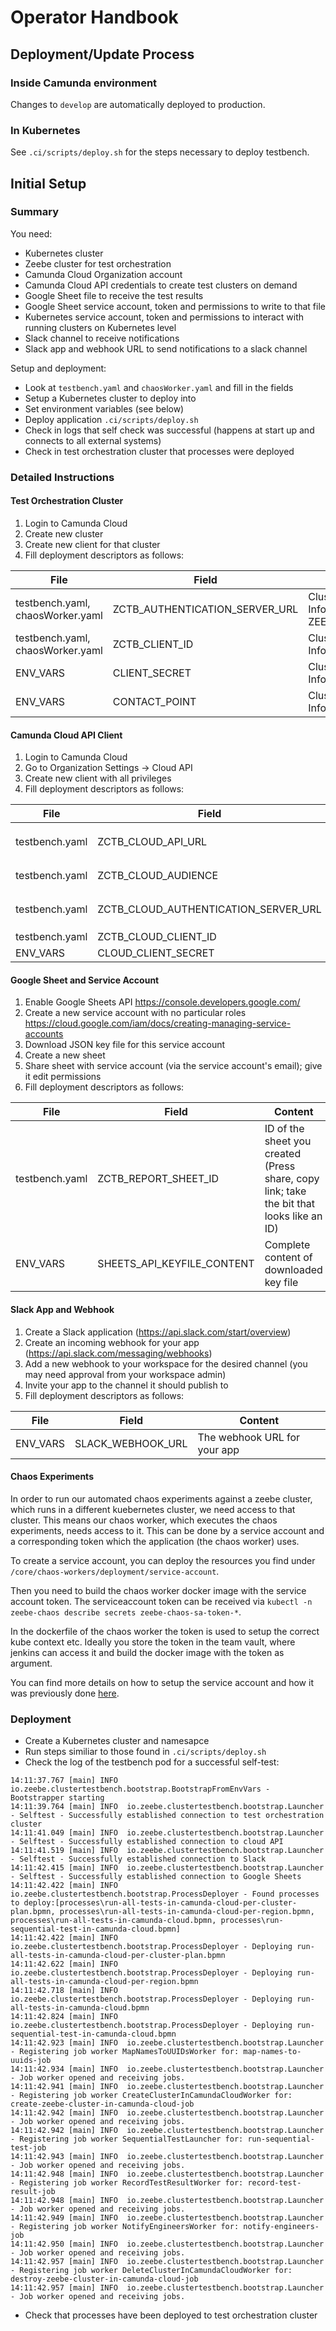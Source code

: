 # Operator Handbook

## Deployment/Update Process

### Inside Camunda environment

Changes to `develop` are automatically deployed to production.

### In Kubernetes

See `.ci/scripts/deploy.sh` for the steps necessary to deploy testbench.

## Initial Setup

### Summary

You need:

- Kubernetes cluster
- Zeebe cluster for test orchestration
- Camunda Cloud Organization account
- Camunda Cloud API credentials to create test clusters on demand
- Google Sheet file to receive the test results
- Google Sheet service account, token and permissions to write to that file
- Kubernetes service account, token and permissions to interact with running clusters on Kubernetes level
- Slack channel to receive notifications
- Slack app and webhook URL to send notifications to a slack channel

Setup and deployment:

- Look at `testbench.yaml` and `chaosWorker.yaml` and fill in the fields
- Setup a Kubernetes cluster to deploy into
- Set environment variables (see below)
- Deploy application `.ci/scripts/deploy.sh`
- Check in logs that self check was successful (happens at start up and connects to all external systems)
- Check in test orchestration cluster that processes were deployed

### Detailed Instructions

#### Test Orchestration Cluster

1. Login to Camunda Cloud
1. Create new cluster
1. Create new client for that cluster
1. Fill deployment descriptors as follows:

| File                             | Field                          | Content                                                                    |
| -------------------------------- | ------------------------------ | -------------------------------------------------------------------------- |
| testbench.yaml, chaosWorker.yaml | ZCTB_AUTHENTICATION_SERVER_URL | Cluster Client -> Connection Information -> ZEEBE_AUTHORIZATION_SERVER_URL |
| testbench.yaml, chaosWorker.yaml | ZCTB_CLIENT_ID                 | Cluster Client -> Connection Information -> ZEEBE_CLIENT_ID                |
| ENV_VARS                         | CLIENT_SECRET                  | Cluster Client -> Connection Information -> ZEEBE_CLIENT_SECRET            |
| ENV_VARS                         | CONTACT_POINT                  | Cluster Client -> Connection Information -> ZEEBE_ADDRESS                  |

#### Camunda Cloud API Client

1. Login to Camunda Cloud
1. Go to Organization Settings -> Cloud API
1. Create new client with all privileges
1. Fill deployment descriptors as follows:

| File           | Field                                | Content                                                                                                 |
| -------------- | ------------------------------------ | ------------------------------------------------------------------------------------------------------- |
| testbench.yaml | ZCTB_CLOUD_API_URL                   | Depends on the stage (e.g. `https://console.cloud.ultrawombat.com/customer-api/` for integration stage) |
| testbench.yaml | ZCTB_CLOUD_AUDIENCE                  | Depends on stage (e.g. `api.cloud.ultrawombat.com` for integration stage)                               |
| testbench.yaml | ZCTB_CLOUD_AUTHENTICATION_SERVER_URL | Depends on stage (e.g. `https://login.cloud.ultrawombat.com/oauth/token` for integration stage)         |
| testbench.yaml | ZCTB_CLOUD_CLIENT_ID                 | Cloud API -> Client -> Client Id                                                                        |
| ENV_VARS       | CLOUD_CLIENT_SECRET                  | Cloud API -> Client -> Client Secret                                                                    |

#### Google Sheet and Service Account

1. Enable Google Sheets API https://console.developers.google.com/
1. Create a new service account with no particular roles https://cloud.google.com/iam/docs/creating-managing-service-accounts
1. Download JSON key file for this service account
1. Create a new sheet
1. Share sheet with service account (via the service account's email); give it edit permissions
1. Fill deployment descriptors as follows:

| File           | Field                      | Content                                                                                  |
| -------------- | -------------------------- | ---------------------------------------------------------------------------------------- |
| testbench.yaml | ZCTB_REPORT_SHEET_ID       | ID of the sheet you created (Press share, copy link; take the bit that looks like an ID) |
| ENV_VARS       | SHEETS_API_KEYFILE_CONTENT | Complete content of downloaded key file                                                  |

#### Slack App and Webhook

1. Create a Slack application (https://api.slack.com/start/overview)
1. Create an incoming webhook for your app (https://api.slack.com/messaging/webhooks)
1. Add a new webhook to your workspace for the desired channel (you may need approval from your workspace admin)
1. Invite your app to the channel it should publish to
1. Fill deployment descriptors as follows:

| File           | Field              | Content                         |
| -------------- | ------------------ | ------------------------------- |
| ENV_VARS       | SLACK_WEBHOOK_URL  | The webhook URL for your app    |

#### Chaos Experiments

In order to run our automated chaos experiments against a zeebe cluster, which runs in a different kuebernetes cluster, we need access to that cluster.
This means our chaos worker, which executes the chaos experiments, needs access to it. This can be done by a service account and a corresponding token which the application (the chaos worker) uses.

To create a service account, you can deploy the resources you find under `/core/chaos-workers/deployment/service-account`.

Then you need to build the chaos worker docker image with the service account token. The serviceaccount token can be received via `kubectl -n zeebe-chaos describe secrets zeebe-chaos-sa-token-*`.

In the dockerfile of the chaos worker the token is used to setup the correct kube context etc. Ideally you store the token in the team vault, where jenkins can access it and build the docker image with the token as argument.

You can find more details on how to setup the service account and how it was previously done [here](https://github.com/zeebe-io/zeebe/issues/4361#issuecomment-681869448).

### Deployment

- Create a Kubernetes cluster and namesapce
- Run steps similiar to those found in `.ci/scripts/deploy.sh`
- Check the log of the testbench pod for a successful self-test:

```
14:11:37.767 [main] INFO  io.zeebe.clustertestbench.bootstrap.BootstrapFromEnvVars - Bootstrapper starting
14:11:39.764 [main] INFO  io.zeebe.clustertestbench.bootstrap.Launcher - Selftest - Successfully established connection to test orchestration cluster
14:11:41.049 [main] INFO  io.zeebe.clustertestbench.bootstrap.Launcher - Selftest - Successfully established connection to cloud API
14:11:41.519 [main] INFO  io.zeebe.clustertestbench.bootstrap.Launcher - Selftest - Successfully established connection to Slack
14:11:42.415 [main] INFO  io.zeebe.clustertestbench.bootstrap.Launcher - Selftest - Successfully established connection to Google Sheets
14:11:42.422 [main] INFO  io.zeebe.clustertestbench.bootstrap.ProcessDeployer - Found processes to deploy:[processes\run-all-tests-in-camunda-cloud-per-cluster-plan.bpmn, processes\run-all-tests-in-camunda-cloud-per-region.bpmn, processes\run-all-tests-in-camunda-cloud.bpmn, processes\run-sequential-test-in-camunda-cloud.bpmn]
14:11:42.422 [main] INFO  io.zeebe.clustertestbench.bootstrap.ProcessDeployer - Deploying run-all-tests-in-camunda-cloud-per-cluster-plan.bpmn
14:11:42.622 [main] INFO  io.zeebe.clustertestbench.bootstrap.ProcessDeployer - Deploying run-all-tests-in-camunda-cloud-per-region.bpmn
14:11:42.718 [main] INFO  io.zeebe.clustertestbench.bootstrap.ProcessDeployer - Deploying run-all-tests-in-camunda-cloud.bpmn
14:11:42.824 [main] INFO  io.zeebe.clustertestbench.bootstrap.ProcessDeployer - Deploying run-sequential-test-in-camunda-cloud.bpmn
14:11:42.923 [main] INFO  io.zeebe.clustertestbench.bootstrap.Launcher - Registering job worker MapNamesToUUIDsWorker for: map-names-to-uuids-job
14:11:42.934 [main] INFO  io.zeebe.clustertestbench.bootstrap.Launcher - Job worker opened and receiving jobs.
14:11:42.941 [main] INFO  io.zeebe.clustertestbench.bootstrap.Launcher - Registering job worker CreateClusterInCamundaCloudWorker for: create-zeebe-cluster-in-camunda-cloud-job
14:11:42.942 [main] INFO  io.zeebe.clustertestbench.bootstrap.Launcher - Job worker opened and receiving jobs.
14:11:42.942 [main] INFO  io.zeebe.clustertestbench.bootstrap.Launcher - Registering job worker SequentialTestLauncher for: run-sequential-test-job
14:11:42.943 [main] INFO  io.zeebe.clustertestbench.bootstrap.Launcher - Job worker opened and receiving jobs.
14:11:42.948 [main] INFO  io.zeebe.clustertestbench.bootstrap.Launcher - Registering job worker RecordTestResultWorker for: record-test-result-job
14:11:42.948 [main] INFO  io.zeebe.clustertestbench.bootstrap.Launcher - Job worker opened and receiving jobs.
14:11:42.949 [main] INFO  io.zeebe.clustertestbench.bootstrap.Launcher - Registering job worker NotifyEngineersWorker for: notify-engineers-job
14:11:42.950 [main] INFO  io.zeebe.clustertestbench.bootstrap.Launcher - Job worker opened and receiving jobs.
14:11:42.957 [main] INFO  io.zeebe.clustertestbench.bootstrap.Launcher - Registering job worker DeleteClusterInCamundaCloudWorker for: destroy-zeebe-cluster-in-camunda-cloud-job
14:11:42.957 [main] INFO  io.zeebe.clustertestbench.bootstrap.Launcher - Job worker opened and receiving jobs.
```

- Check that processes have been deployed to test orchestration cluster
